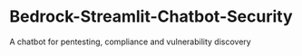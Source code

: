 # Bedrock-Streamlit-Chatbot-Security
A chatbot for pentesting, compliance and vulnerability discovery
